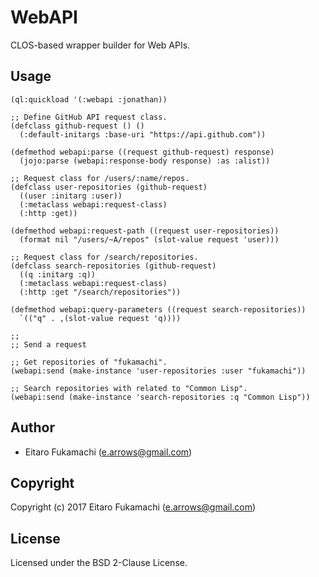 # WebAPI

CLOS-based wrapper builder for Web APIs.

## Usage

```common-lisp
(ql:quickload '(:webapi :jonathan))

;; Define GitHub API request class.
(defclass github-request () ()
  (:default-initargs :base-uri "https://api.github.com"))
  
(defmethod webapi:parse ((request github-request) response)
  (jojo:parse (webapi:response-body response) :as :alist))

;; Request class for /users/:name/repos.
(defclass user-repositories (github-request)
  ((user :initarg :user))
  (:metaclass webapi:request-class)
  (:http :get))
  
(defmethod webapi:request-path ((request user-repositories))
  (format nil "/users/~A/repos" (slot-value request 'user)))

;; Request class for /search/repositories.
(defclass search-repositories (github-request)
  ((q :initarg :q))
  (:metaclass webapi:request-class)
  (:http :get "/search/repositories"))
  
(defmethod webapi:query-parameters ((request search-repositories))
  `(("q" . ,(slot-value request 'q))))
  
;;
;; Send a request

;; Get repositories of "fukamachi".
(webapi:send (make-instance 'user-repositories :user "fukamachi"))

;; Search repositories with related to "Common Lisp".
(webapi:send (make-instance 'search-repositories :q "Common Lisp"))
```

## Author

* Eitaro Fukamachi (e.arrows@gmail.com)

## Copyright

Copyright (c) 2017 Eitaro Fukamachi (e.arrows@gmail.com)

## License

Licensed under the BSD 2-Clause License.
